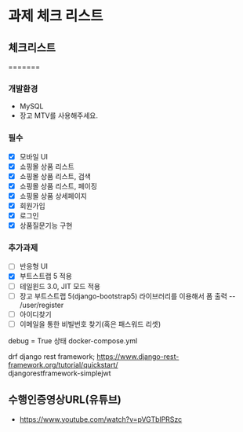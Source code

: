 # 과제 체크 리스트

## 체크리스트

=======
### 개발환경
- MySQL
- 장고 MTV를 사용해주세요.

### 필수
- [x] 모바일 UI
- [x] 쇼핑몰 상품 리스트
- [x] 쇼핑몰 상품 리스트, 검색
- [x] 쇼핑몰 상품 리스트, 페이징
- [x] 쇼핑몰 상품 상세페이지
- [x] 회원가입
- [x] 로그인
- [x] 상품질문기능 구현

### 추가과제
- [ ] 반응형 UI
- [x] 부트스트랩 5 적용
- [ ] 테일윈드 3.0, JIT 모드 적용
- [ ] 장고 부트스트랩 5(django-bootstrap5) 라이브러리를 이용해서 폼 출력  -- /user/register
- [ ] 아이디찾기
- [ ] 이메일을 통한 비빌번호 찾기(혹은 패스워드 리셋)

debug = True 상태
docker-compose.yml 

drf django rest framework; https://www.django-rest-framework.org/tutorial/quickstart/ \
djangorestframework-simplejwt

## 수행인증영상URL(유튜브)

- https://www.youtube.com/watch?v=pVGTblPRSzc




